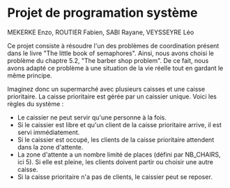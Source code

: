# Projet de programation système
MEKERKE Enzo, ROUTIER Fabien, SABI Rayane, VEYSSEYRE Léo

Ce projet consiste à résoudre l'un des problèmes de coordination présent dans le livre "The little book of semaphores". Ainsi, nous avons choisi le problème du chaptre 5.2, "The barber shop problem". De ce fait, nous avons adapté ce problème à une situation de la vie réelle tout en gardant le même principe.

Imaginez donc un supermarché avec plusieurs caisses et une caisse prioritaire. La caisse prioritaire est gérée par un caissier unique. Voici les règles du système :

- Le caissier ne peut servir qu'une personne à la fois.
- Si le caissier est libre et qu'un client de la caisse prioritaire arrive, il est servi immédiatement.
- Si le caissier est occupé, les clients de la caisse prioritaire attendent dans la zone d'attente.
- La zone d'attente a un nombre limité de places (défini par NB_CHAIRS, ici 5). Si elle est pleine, les clients doivent partir ou choisir une autre caisse.
- Si la caisse prioritaire n'a pas de clients, le caissier peut se reposer.

